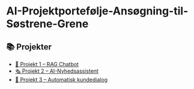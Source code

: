 # AI-Projektportefølje-Ansøgning-til-Søstrene-Grene
## 📚 Projekter

- [📘 Projekt 1 – RAG Chatbot](./Projekt_1_RAG_Chatbot)
- [🗞️ Projekt 2 – AI-Nyhedsassistent](./Projekt_2_Personlig_AI_Nyhedsassistent)
- [💬 Projekt 3 – Automatisk kundedialog](./Projekt_3_Automatisk_kundedialog_Manychat_Zapier)


